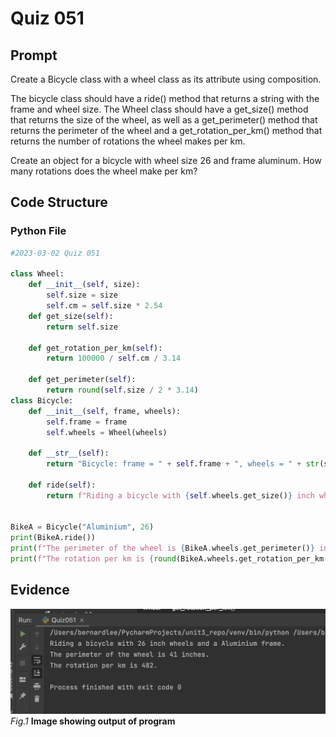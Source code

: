 # Quiz 051

## Prompt
Create a Bicycle class with a wheel class as its attribute using composition.

The bicycle class should have a ride() method that returns a string with the frame and wheel size.
The Wheel class should have a get_size() method that returns the size of the wheel,
as well as a get_perimeter() method that returns the perimeter of the wheel and a get_rotation_per_km() method that returns the number of rotations the wheel makes per km.

Create an object for a bicycle with wheel size 26 and frame aluminum. How many rotations does the wheel make per km?
## Code Structure

### Python File
```python
#2023-03-02 Quiz 051

class Wheel:
    def __init__(self, size):
        self.size = size
        self.cm = self.size * 2.54
    def get_size(self):
        return self.size

    def get_rotation_per_km(self):
        return 100000 / self.cm / 3.14

    def get_perimeter(self):
        return round(self.size / 2 * 3.14)
class Bicycle:
    def __init__(self, frame, wheels):
        self.frame = frame
        self.wheels = Wheel(wheels)

    def __str__(self):
        return "Bicycle: frame = " + self.frame + ", wheels = " + str(self.wheels)

    def ride(self):
        return f"Riding a bicycle with {self.wheels.get_size()} inch wheels and a {self.frame} frame."


BikeA = Bicycle("Aluminium", 26)
print(BikeA.ride())
print(f"The perimeter of the wheel is {BikeA.wheels.get_perimeter()} inches.")
print(f"The rotation per km is {round(BikeA.wheels.get_rotation_per_km())}.")
```

## Evidence

![](/Assets/Quiz051_Evidence.jpg)
*Fig.1* **Image showing output of program**

